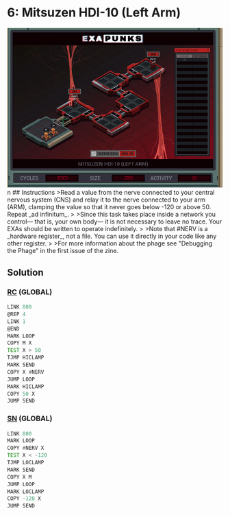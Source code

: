 # 6: Mitsuzen HDI-10 (Left Arm)
<div align='center'><img src='PB004.gif' /></div>
n
## Instructions
>Read a value from the nerve connected to your central nervous system (CNS) and relay it to the nerve connected to your arm (ARM), clamping the value so that it never goes below -120 or above 50. Repeat _ad infinitum_.
>
>Since this task takes place inside a network you control— that is, your own body— it is not necessary to leave no trace. Your EXAs should be written to operate indefinitely.
>
>Note that #NERV is a _hardware register_, not a file. You can use it directly in your code like any other register.
>
>For more information about the phage see "Debugging the Phage" in the first issue of the zine.

## Solution

### [RC](RC.exa) (GLOBAL)
```asm
LINK 800
@REP 4
LINK 1
@END
MARK LOOP
COPY M X
TEST X > 50
TJMP HICLAMP
MARK SEND
COPY X #NERV
JUMP LOOP
MARK HICLAMP
COPY 50 X
JUMP SEND
```

### [SN](SN.exa) (GLOBAL)
```asm
LINK 800
MARK LOOP
COPY #NERV X
TEST X < -120
TJMP LOCLAMP
MARK SEND
COPY X M
JUMP LOOP
MARK LOCLAMP
COPY -120 X
JUMP SEND
```